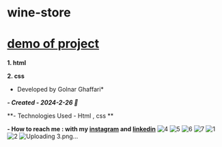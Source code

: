 # wine-store

# [demo of project]( https://golnarghaffari.github.io/wine-store/)

**1. html**

**2. css**

* Developed by Golnar Ghaffari*

***- Created - 2024-2-26 🌷***

**- Technologies Used - Html , css **

**- How to reach me : with my [instagram](http://www.instagram.com/golnarghaffari20) and [linkedin](http://www.linkedin.com/in/golnar-ghaffari-b370462a9/")**
![4](https://github.com/golnarghaffari/wine-store/assets/155916502/5e82780b-7cc5-4d3c-b598-7b6aa4575fe3)
![5](https://github.com/golnarghaffari/wine-store/assets/155916502/54444d3f-7205-437a-b600-75b91f291b96)
![6](https://github.com/golnarghaffari/wine-store/assets/155916502/72835279-7907-48ce-957a-ca15b72db278)
![7](https://github.com/golnarghaffari/wine-store/assets/155916502/72985a88-1dc2-413e-bcb1-1c14066ab340)
![1](https://github.com/golnarghaffari/wine-store/assets/155916502/09e2070e-84ec-4bd0-8780-005c21580242)
![2](https://github.com/golnarghaffari/wine-store/assets/155916502/1b083dbe-ecd9-41c1-967b-ed8a953c5fca)
![Uploading 3.png…]()

